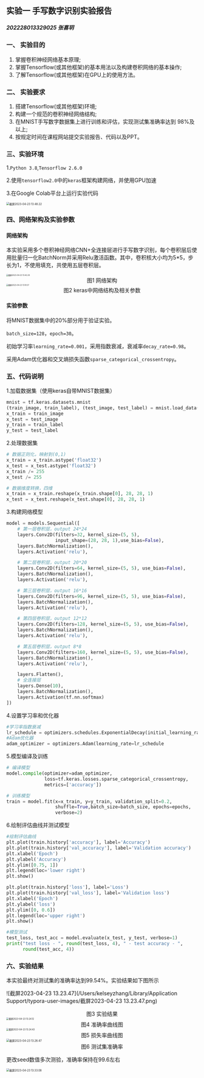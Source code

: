 ## 实验一 手写数字识别实验报告

##### 202228013329025 张喜玥

### 一、 实验目的

1. 掌握卷积神经网络基本原理;
2. 掌握Tensorflow(或其他框架)的基本用法以及构建卷积网络的基本操作;
3. 了解Tensorflow(或其他框架)在GPU上的使用方法。

### 二、 实验要求

1. 搭建Tensorflow(或其他框架)环境;
2. 构建一个规范的卷积神经网络结构;
3. 在MNIST手写数字数据集上进行训练和评估，实现测试集准确率达到 98%及以上;
4. 按规定时间在课程网站提交实验报告、代码以及PPT。

### 三、实验环境

1.`Python 3.8`,`Tensorflow 2.6.0`

2.使用`tensorflow2.0`中的`keras`框架构建网络，并使用GPU加速

3.在Google Colab平台上运行实验代码

<img src="/Users/kelseyzhang/Desktop/截屏2023-04-23 13.48.22.png" alt="截屏2023-04-23 13.48.22" style="zoom:50%;" />

### 四、网络架构及实验参数

#### 网络架构

本实验采用多个卷积神经网络CNN+全连接层进行手写数字识别，每个卷积层后使用批量归一化BatchNorm并采用Relu激活函数。其中，卷积核大小均为5*5，步长为1，不使用填充，共使用五层卷积层。

<img src="/Users/kelseyzhang/Library/Application Support/typora-user-images/截屏2023-04-23 13.42.29.png" alt="截屏2023-04-23 13.42.29" style="zoom: 33%;" />

<div align = "center">图1 网络架构</div>

<img src="/Users/kelseyzhang/Library/Application Support/typora-user-images/截屏2023-04-23 13.10.57.png" alt="截屏2023-04-23 13.10.57" style="zoom: 33%;" />

<div align = "center">图2 keras中网络结构及相关参数</div>

#### 实验参数

将MNIST数据集中的20%部分用于验证实验。

`batch_size=128`，`epoch=30`。

初始学习率`learning_rate=0.001`，采用指数衰减，衰减率`decay_rate=0.98`。

采用Adam优化器和交叉熵损失函数`sparse_categorical_crossentropy`。

### 五、代码说明

1.加载数据集（使用keras自带MNIST数据集）

```python
mnist = tf.keras.datasets.mnist
(train_image, train_label), (test_image, test_label) = mnist.load_data()
x_train = train_image
x_test = test_image
y_train = train_label
y_test = test_label
```

2.处理数据集

```python
# 数据正则化，映射到(0,1)
x_train = x_train.astype('float32')
x_test = x_test.astype('float32')
x_train /= 255
x_test /= 255

# 数据维度转换，四维
x_train = x_train.reshape(x_train.shape[0], 28, 28, 1)
x_test = x_test.reshape(x_test.shape[0], 28, 28, 1)
```

3.构建网络模型

```python
model = models.Sequential([
    # 第一层卷积层，output 24*24
    layers.Conv2D(filters=32, kernel_size=(5, 5), 
                  input_shape=(28, 28, 1),use_bias=False),
    layers.BatchNormalization(),
    layers.Activation('relu'),

    # 第二层卷积层，output 20*20
    layers.Conv2D(filters=64, kernel_size=(5, 5), use_bias=False),
    layers.BatchNormalization(),
    layers.Activation('relu'),

    # 第三层卷积层，output 16*16
    layers.Conv2D(filters=96, kernel_size=(5, 5), use_bias=False),
    layers.BatchNormalization(),
    layers.Activation('relu'),

    # 第四层卷积层，output 12*12
    layers.Conv2D(filters=128, kernel_size=(5, 5), use_bias=False),
    layers.BatchNormalization(),
    layers.Activation('relu'),

    # 第五层卷积层，output 8*8
    layers.Conv2D(filters=160, kernel_size=(5, 5), use_bias=False),
    layers.BatchNormalization(),
    layers.Activation('relu'),

    layers.Flatten(),
    # 全连接层
    layers.Dense(10),
    layers.BatchNormalization(),
    layers.Activation(tf.nn.softmax)
])
```

4.设置学习率和优化器

```python
#学习率指数衰减
lr_schedule = optimizers.schedules.ExponentialDecay(initial_learning_rate=learning_rate, decay_steps=375, decay_rate=0.98)
#Adam优化器
adam_optimizer = optimizers.Adam(learning_rate=lr_schedule
```

5.模型编译及训练

```python
# 编译模型
model.compile(optimizer=adam_optimizer,
              loss=tf.keras.losses.sparse_categorical_crossentropy,
              metrics=['accuracy'])

# 训练模型
train = model.fit(x=x_train, y=y_train, validation_split=0.2,
                  shuffle=True,batch_size=batch_size, epochs=epochs,
                  verbose=2)
```

6.绘制评估曲线并测试模型

```python
#绘制评估曲线
plt.plot(train.history['accuracy'], label='Accuracy')
plt.plot(train.history['val_accuracy'], label='Validation accuracy')
plt.xlabel('Epoch')
plt.ylabel('Accuracy')
plt.ylim([0.75, 1])
plt.legend(loc='lower right')
plt.show()

plt.plot(train.history['loss'], label='Loss')
plt.plot(train.history['val_loss'], label='Validation loss')
plt.xlabel('Epoch')
plt.ylabel('loss')
plt.ylim([0, 0.6])
plt.legend(loc='upper right')
plt.show()

#模型测试
test_loss, test_acc = model.evaluate(x_test, y_test, verbose=1)
print("test loss - ", round(test_loss, 4), " - test accuracy - ",
      round(test_acc, 4))
```

### 六、实验结果

本实验最终对测试集的准确率达到99.54%。实验结果如下图所示

![截屏2023-04-23 13.23.47](/Users/kelseyzhang/Library/Application Support/typora-user-images/截屏2023-04-23 13.23.47.png)

<div align = "center">图3 实验结果</div>

<img src="/Users/kelseyzhang/Library/Application Support/typora-user-images/截屏2023-04-23 13.24.12.png" alt="截屏2023-04-23 13.24.12" style="zoom: 40%;" />

<div align = "center">图4 准确率曲线图</div>

<img src="/Users/kelseyzhang/Library/Application Support/typora-user-images/截屏2023-04-23 13.24.43.png" alt="截屏2023-04-23 13.24.43" style="zoom: 40%;" />

<div align = "center">图5 损失率曲线图</div>

<img src="/Users/kelseyzhang/Library/Application Support/typora-user-images/截屏2023-04-23 13.26.47.png" alt="截屏2023-04-23 13.26.47" style="zoom:50%;" />

<div align = "center">图6 测试集准确率</div>

更改seed数值多次测验，准确率保持在99.6左右

<img src="/Users/kelseyzhang/Library/Application Support/typora-user-images/截屏2023-04-23 13.33.08.png" alt="截屏2023-04-23 13.33.08" style="zoom:50%;" />